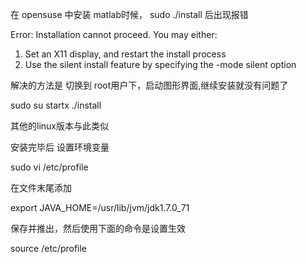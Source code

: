 


在 opensuse 中安装 matlab时候，
sudo ./install 后出现报错

Error: Installation cannot proceed. You may either:
1. Set an X11 display, and restart the install process
2. Use the silent install feature by specifying the -mode silent option


解决的方法是 切换到 root用户下，启动图形界面,继续安装就没有问题了

sudo su
 startx
./install

其他的linux版本与此类似

安装完毕后
设置环境变量

sudo vi /etc/profile


在文件末尾添加

export JAVA_HOME=/usr/lib/jvm/jdk1.7.0_71


保存并推出，然后使用下面的命令是设置生效

source /etc/profile